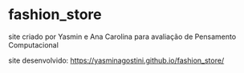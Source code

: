 # fashion_store
site criado por Yasmin e Ana Carolina para avaliação de Pensamento Computacional

site desenvolvido: https://yasminagostini.github.io/fashion_store/
